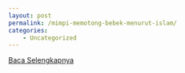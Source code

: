 ```yaml
---
layout: post
permalink: /mimpi-memotong-bebek-menurut-islam/
categories:
    - Uncategorized
---
```


[Baca Selengkapnya](/04)
